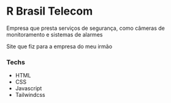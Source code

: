 # R Brasil Telecom
Empresa que presta serviços de segurança, como câmeras de monitoramento e sistemas de alarmes

Site que fiz para a empresa do meu irmão
### Techs
- HTML
- CSS
- Javascript
- Tailwindcss
